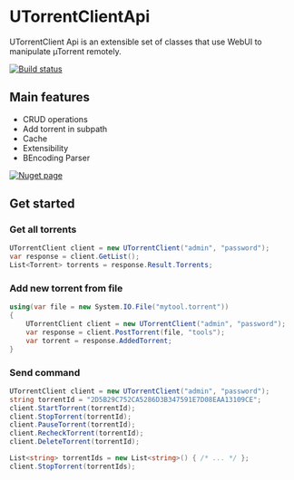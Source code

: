 # UTorrentClientApi
UTorrentClient Api is an extensible set of classes that use WebUI to manipulate µTorrent remotely.

[![Build status](https://ci.appveyor.com/api/projects/status/l60yp16o0c9tma75?svg=true)](https://ci.appveyor.com/project/latop2604/utorrentclientapi)


## Main features
* CRUD operations
* Add torrent in subpath
* Cache
* Extensibility
* BEncoding Parser

[![Nuget page](http://download-codeplex.sec.s-msft.com/Download?ProjectName=utorrentclientapi&DownloadId=692904)](https://nuget.org/packages/UTorrentClientApi/)

## Get started

### Get all torrents
```c#
UTorrentClient client = new UTorrentClient("admin", "password");
var response = client.GetList();
List<Torrent> torrents = response.Result.Torrents;
```
### Add new torrent from file
```c#
using(var file = new System.IO.File("mytool.torrent"))
{
    UTorrentClient client = new UTorrentClient("admin", "password");
    var response = client.PostTorrent(file, "tools");
    var torrent = response.AddedTorrent;
}
```
### Send command
```c#
UTorrentClient client = new UTorrentClient("admin", "password");
string torrentId = "2D5B29C752CA5286D3B347591E7D08EAA13109CE";
client.StartTorrent(torrentId);
client.StopTorrent(torrentId);
client.PauseTorrent(torrentId);
client.RecheckTorrent(torrentId);
client.DeleteTorrent(torrentId);

List<string> torrentIds = new List<string>() { /* ... */ };
client.StopTorrent(torrentIds);
```
